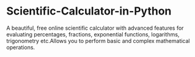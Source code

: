 # Scientific-Calculator-in-Python
A beautiful, free online scientific calculator with advanced features for evaluating percentages, fractions, exponential functions, logarithms, trigonometry etc.Allows you to perform basic and complex mathematical operations.
